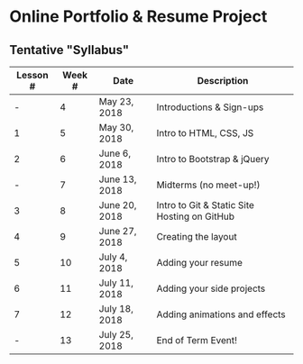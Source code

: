 # Online Portfolio & Resume Project

## Tentative "Syllabus"
| Lesson # | Week # | Date          | Description                                    |
| -------- | ------ | ------------- | ---------------------------------------------- |
| - | 4             | May 23, 2018  | Introductions & Sign-ups                       |
| 1 | 5             | May 30, 2018  | Intro to HTML, CSS, JS                         |
| 2 | 6             | June 6, 2018  | Intro to Bootstrap & jQuery                    |
| - | 7             | June 13, 2018 | Midterms (no meet-up!)                         |
| 3 | 8             | June 20, 2018 | Intro to Git & Static Site Hosting on GitHub   |
| 4 | 9             | June 27, 2018 | Creating the layout                            |
| 5 | 10            | July 4, 2018  | Adding your resume                             |
| 6 | 11            | July 11, 2018 | Adding your side projects                      |
| 7 | 12            | July 18, 2018 | Adding animations and effects                  |
| - | 13            | July 25, 2018 | End of Term Event!                             |
